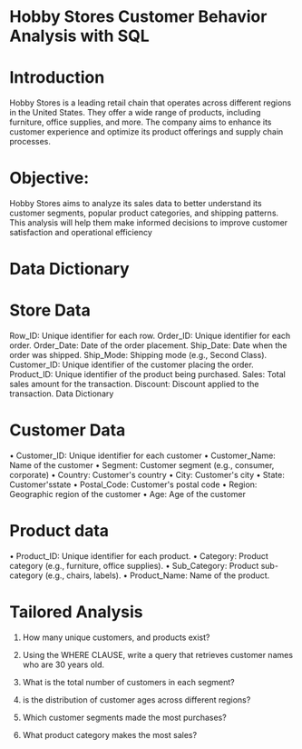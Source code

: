 # Hobby Stores Customer Behavior Analysis with SQL 
# Introduction
Hobby Stores is a leading retail chain that
operates across different regions in the United States.
They offer a wide range of products, including
furniture, office supplies, and more. The company
aims to enhance its customer experience and optimize
its product offerings and supply chain processes.

# Objective:
Hobby Stores aims to analyze its sales data to
better understand its customer segments, popular
product categories, and shipping patterns. This analysis
will help them make informed decisions to improve
customer satisfaction and operational efficiency

# Data Dictionary
# Store Data
Row_ID: Unique identifier for each row. 
Order_ID: Unique identifier for each order. 
Order_Date: Date of the order placement.
Ship_Date: Date when the order was shipped. 
Ship_Mode: Shipping mode (e.g., Second Class).
Customer_ID: Unique identifier of the customer placing the order. 
Product_ID: Unique identifier of the product being purchased.
Sales: Total sales amount for the transaction. 
Discount: Discount applied to the transaction.
Data Dictionary
# Customer Data
• Customer_ID: Unique identifier for each customer
• Customer_Name: Name of the customer
• Segment: Customer segment (e.g., consumer, 
corporate)
• Country: Customer's country
• City: Customer's city
• State: Customer'sstate
• Postal_Code: Customer's postal code
• Region: Geographic region of the customer
• Age: Age of the customer
# Product data
• Product_ID: Unique identifier for each product.
• Category: Product category (e.g., furniture, office 
supplies).
• Sub_Category: Product sub-category (e.g., chairs, 
labels).
• Product_Name: Name of the product.

# Tailored Analysis

1. How many unique customers, and products exist?

2. Using the WHERE CLAUSE, write a query that retrieves customer names who are 30 years old.


3. What is the total number of customers in each segment?

4. is the distribution of customer ages across different regions?

5. Which customer segments made the most purchases?
   
6. What product category makes the most sales?



